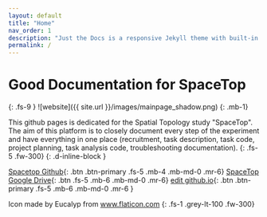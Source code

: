 ```yaml
---
layout: default
title: "Home"
nav_order: 1
description: "Just the Docs is a responsive Jekyll theme with built-in search that is easily customizable and hosted on GitHub Pages."
permalink: /
---
```


# Good Documentation for SpaceTop

{: .fs-9 }
![website]({{ site.url }}/images/mainpage_shadow.png)
{: .mb-1}

This github pages is dedicated for the Spatial Topology study "SpaceTop". The aim of this platform is to closely document every step of the experiment and have everything in one place (recruitment, task description, task code, project planning, task analysis code, troubleshooting documentation).
{: .fs-5 .fw-300}
{: .d-inline-block }

[Spacetop Github](https://github.com/spatialtopology){: .btn .btn-primary .fs-5 .mb-4 .mb-md-0 .mr-6} [SpaceTop Google Drive](https://drive.google.com/open?id=1hC8EEWQ5k54oWWkbssdCWg6--vCz4009){: .btn .fs-5 .mb-6 .mb-md-0 .mr-6}  [edit github.io](https://github.com/spatialtopology/spatialtopology.github.io){: .btn .btn-primary .fs-5 .mb-6 .mb-md-0 .mr-6 }

Icon made by Eucalyp from www.flaticon.com
{: .fs-1 .grey-lt-100 .fw-300}
<!--
[Spacetop Github](https://github.com/spatialtopology){: .btn .btn-green .fs-5 .mb-4 .mb-md-0 .mr-2 } [SpaceTop Google Drive](https://drive.google.com/open?id=1hC8EEWQ5k54oWWkbssdCWg6--vCz4009){: .btn .fs-5 .mb-4 .mb-md-0 .text-green-300}  [edit github.io](https://github.com/spatialtopology/spatialtopology.github.io){: .btn .btn-green .fs-5 .mb-4 .mb-md-0 .mr-2 } -->
